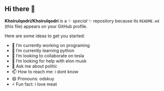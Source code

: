 ## Hi there 👋


**Khoirulqodri/Khoirulqodri** is a ✨ _special_ ✨ repository because its `README.md` (this file) appears on your GitHub profile.

Here are some ideas to get you started:

- 🔭 I’m currently working on programing
- 🌱 I’m currently learning python
- 👯 I’m looking to collaborate on tesla
- 🤔 I’m looking for help with elon musk
- 💬 Ask me about politic
- 📫 How to reach me: i dont know
- 😄 Pronouns: odskuy
- ⚡ Fun fact: i love meat

